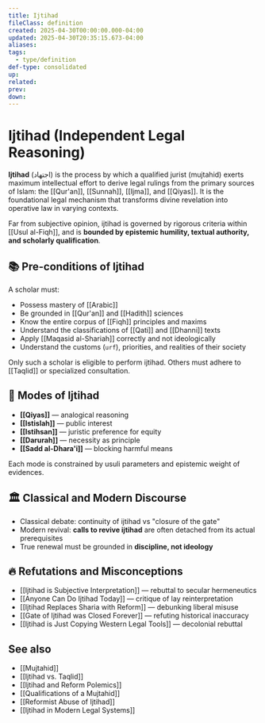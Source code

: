 ```yaml
---
title: Ijtihad
fileClass: definition
created: 2025-04-30T00:00:00.000-04:00
updated: 2025-04-30T20:35:15.673-04:00
aliases: 
tags: 
  - type/definition 
def-type: consolidated 
up: 
related: 
prev: 
down: 
---
```


# Ijtihad (Independent Legal Reasoning)

**Ijtihad** (اجتهاد) is the process by which a qualified jurist (mujtahid) exerts maximum intellectual effort to derive legal rulings from the primary sources of Islam: the [[Qur'an]], [[Sunnah]], [[Ijma]], and [[Qiyas]]. It is the foundational legal mechanism that transforms divine revelation into operative law in varying contexts.

Far from subjective opinion, ijtihad is governed by rigorous criteria within [[Usul al-Fiqh]], and is **bounded by epistemic humility, textual authority, and scholarly qualification**.

## 📚 Pre-conditions of Ijtihad

A scholar must:

- Possess mastery of [[Arabic]]
- Be grounded in [[Qur'an]] and [[Hadith]] sciences
- Know the entire corpus of [[Fiqh]] principles and maxims
- Understand the classifications of [[Qati]] and [[Dhanni]] texts
- Apply [[Maqasid al-Shariah]] correctly and not ideologically
- Understand the customs (`urf`), priorities, and realities of their society

Only such a scholar is eligible to perform ijtihad. Others must adhere to [[Taqlid]] or specialized consultation.

## 🧠 Modes of Ijtihad

- **[[Qiyas]]** — analogical reasoning
- **[[Istislah]]** — public interest
- **[[Istihsan]]** — juristic preference for equity
- **[[Darurah]]** — necessity as principle
- **[[Sadd al-Dhara'i]]** — blocking harmful means

Each mode is constrained by usuli parameters and epistemic weight of evidences.

## 🏛 Classical and Modern Discourse

- Classical debate: continuity of ijtihad vs "closure of the gate"
- Modern revival: **calls to revive ijtihad** are often detached from its actual prerequisites
- True renewal must be grounded in **discipline, not ideology**

## 🔥 Refutations and Misconceptions

- [[Ijtihad is Subjective Interpretation]] — rebuttal to secular hermeneutics
- [[Anyone Can Do Ijtihad Today]] — critique of lay reinterpretation
- [[Ijtihad Replaces Sharia with Reform]] — debunking liberal misuse
- [[Gate of Ijtihad was Closed Forever]] — refuting historical inaccuracy
- [[Ijtihad is Just Copying Western Legal Tools]] — decolonial rebuttal

## See also

- [[Mujtahid]]
- [[Ijtihad vs. Taqlid]]
- [[Ijtihad and Reform Polemics]]
- [[Qualifications of a Mujtahid]]
- [[Reformist Abuse of Ijtihad]]
- [[Ijtihad in Modern Legal Systems]]